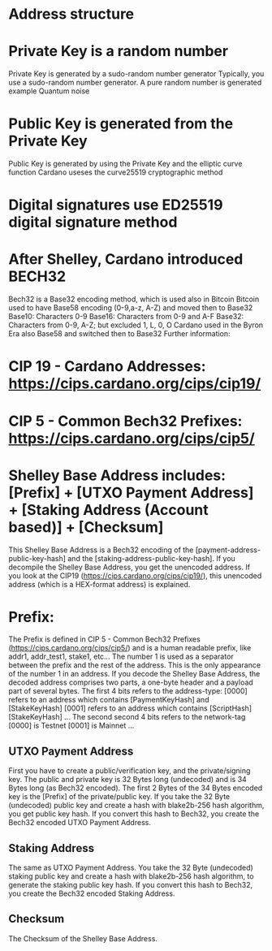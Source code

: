 # Address structure

# Private Key is a random number
Private Key is generated by a sudo-random number generator
Typically, you use a sudo-random number generator. A pure random number is generated example Quantum noise

# Public Key is generated from the Private Key
Public Key is generated by using the Private Key and the elliptic curve function
Cardano useses the curve25519 cryptographic method

# Digital signatures use ED25519 digital signature method

# After Shelley, Cardano introduced BECH32
Bech32 is a Base32 encoding method, which is used also in Bitcoin
Bitcoin used to have Base58 encoding (0-9,a-z, A-Z) and moved then to Base32
Base10: Characters 0-9
Base16: Characters from 0-9 and A-F
Base32: Characters from 0-9, A-Z; but excluded 1, L, 0, O
Cardano used in the Byron Era also Base58 and switched then to Base32
Further information: 
# CIP 19 - Cardano Addresses:       https://cips.cardano.org/cips/cip19/
# CIP 5 - Common Bech32 Prefixes:   https://cips.cardano.org/cips/cip5/

# Shelley Base Address includes: [Prefix] + [UTXO Payment Address] + [Staking Address (Account based)] + [Checksum]
This Shelley Base Address is a Bech32 encoding of the [payment-address-public-key-hash] and the [staking-address-public-key-hash].
If you decompile the Shelley Base Address, you get the unencoded address. 
If you look at the CIP19 (https://cips.cardano.org/cips/cip19/), this unencoded address (which is a HEX-format address) is explained.
# Prefix:
The Prefix is defined in CIP 5 - Common Bech32 Prefixes (https://cips.cardano.org/cips/cip5/) and is a human readable prefix, like addr1, addr_test1, stake1, etc...
The number 1 is used as a separator between the prefix and the rest of the address. This is the only appearance of the number 1 in an address. 
If you decode the Shelley Base Address, the decoded address comprises two parts, a one-byte header and a payload part of several bytes.
The first 4 bits refers to the address-type:
[0000] refers to an address which contains [PaymentKeyHash] and [StakeKeyHash]
[0001] refers to an address which contains [ScriptHash] [StakeKeyHash]
...
The second second 4 bits refers to the network-tag
[0000] is Testnet
[0001] is Mainnet
...
## UTXO Payment Address
First you have to create a public/verification key, and the private/signing key.
The public and private key is 32 Bytes long (undecoded) and is 34 Bytes long (as Bech32 encoded). The first 2 Bytes of the 34 Bytes encoded key is the [Prefix] of the private/public key.
If you take the 32 Byte (undecoded) public key and create a hash with blake2b-256 hash algorithm, you get public key hash. If you convert this hash to Bech32, you create the Bech32 encoded UTXO Payment Address.
## Staking Address
The same as UTXO Payment Address. You take the 32 Byte (undecoded) staking public key and create a hash with blake2b-256 hash algorithm, to generate the staking public key hash. If you convert this hash to Bech32, you create the Bech32 encoded Staking Address.
## Checksum
The Checksum of the Shelley Base Address.